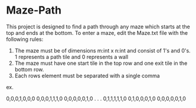 # Maze-Path

This project is designed to find a path through any maze which starts at the top and ends at the bottom. To enter a maze, edit the Maze.txt file with the following rules:

1. The maze must be of dimensions m:int x n:int and consist of 1's and 0's.  1 represents a path tile and 0 represents a wall
2. The maze must have one start tile in the top row and one exit tile in the bottom row. 
3. Each rows element must be separated with a single comma

ex.

0,0,0,1,0,0,0
0,0,0,1,1,1,0
0,0,0,0,0,1,0
      .
      .
      .
0,1,1,1,1,1,0
0,1,0,0,0,1,0
0,0,0,0,0,1,0
